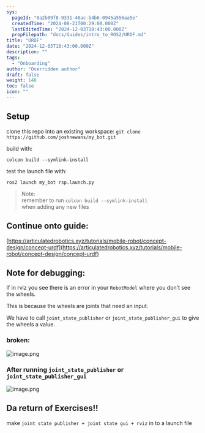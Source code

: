 ```yaml
---
sys:
  pageId: "0a2b09f8-9331-46ac-b4b6-0945a556aa5e"
  createdTime: "2024-08-21T00:29:00.000Z"
  lastEditedTime: "2024-12-03T18:43:00.000Z"
  propFilepath: "docs/Guides/intro_to_ROS2/URDF.md"
title: "URDF"
date: "2024-12-03T18:43:00.000Z"
description: ""
tags:
  - "Onboarding"
author: "Overridden author"
draft: false
weight: 148
toc: false
icon: ""
---
```


## Setup

clone this repo into an existing workspace:
`git clone https://github.com/joshnewans/my_bot.git`

build with:

`colcon build --symlink-install`

test the launch file with:

`ros2 launch my_bot rsp.launch.py`

> Note:  
> remember to run `colcon build --symlink-install`  
> when adding any new files

## Continue onto guide:

[https://articulatedrobotics.xyz/tutorials/mobile-robot/concept-design/concept-urdf](https://articulatedrobotics.xyz/tutorials/mobile-robot/concept-design/concept-urdf)

## Note for debugging:

If in rviz you see there is an error in your `RobotModel` where you don’t see the wheels.

This is because the wheels are joints that need an input. 

We have to call `joint_state_publisher` or `joint_state_publisher_gui` to give the wheels a value.

### broken:

![image.png](https://prod-files-secure.s3.us-west-2.amazonaws.com/d518164a-d88e-44d1-a4ee-3adb3bd8bce0/96a1d089-1f17-4dbf-8563-f2aef56a4d37/image.png?X-Amz-Algorithm=AWS4-HMAC-SHA256&X-Amz-Content-Sha256=UNSIGNED-PAYLOAD&X-Amz-Credential=ASIAZI2LB466RZ5CE25B%2F20250205%2Fus-west-2%2Fs3%2Faws4_request&X-Amz-Date=20250205T140743Z&X-Amz-Expires=3600&X-Amz-Security-Token=IQoJb3JpZ2luX2VjECsaCXVzLXdlc3QtMiJHMEUCIQCWw%2B%2BailABVtPNBcW3jX0zkD0xp1kVKb111sATEV9oSgIgN0ndz8F8kyOfquOZBon4CNhMkioluUKpGoMkfcBOiqYq%2FwMIRBAAGgw2Mzc0MjMxODM4MDUiDO0Xuy1AQ0aK3kEQOSrcA9kMJsDsvtqIwdOlYnBGhi8cnCoUictaILvpV1r%2FeLDV%2Fplbpgpe0Akm7KuWCEmRvmtE8sMkVY2iT8zy2o6GIB%2FFbZss0p3QUYdAgDGBk49UY%2BQ45BgfCOoFWDRcofH6pSj1%2FtVl9NNu6bMhggeMf9pPOUF2Ykhy4g0Pf2C%2BaNjBcBHBsE8WtF7C7eoxbX9Q3mfAOEDA5A2661NdCw1TCcPMn1NVjHvpVGKpRBiPPU4SJ7oQxGIOIM0Ka90svsnOEElsJBZ2VYv%2B81dgwvHwTpP%2BA1Iu3reDMEPQhFh10ZCS%2Fv3f3CPkhlyIFmrzqJfpMF8oJ7UyXJ6PtzocM2FYl9ZyTWnDDgrIBtNYW0e1VGtasy%2BAwLq%2FBdcSBoMG3X0Fshi3%2FZ4HjaGsqwGnZonNMSj8y8I7Ybc7drAKFD0n6OCWuZGh8Rxyzg55qucV80GZyaBx1bkf8qQ6q54Y36AexlAnAh1A2UyZecDA9gE5zvk02lrqrSvIxWRX615CwQ8s3oL5%2FSbMskE%2Fcxtf8GTDa2ZkeXHrEbygj5DSPlH9Pnl%2FkVFjm5s3I%2Fst7EwZx4DL65c0kudQPaaPreQ9D61RdowiIjfs6cCOuaWO%2Fywdv0e0x6P3dgs7xiXm7tdeMOeLjb0GOqUBRowpPsWO5VB8LKahG0mZSXO9uns6psiol4ZgCG3yYfrJ9zoKlXUumImKvPQmaQ9X0Vfv7AyIwI54GFhmO%2FWbvsharmQB6rOil0OO89tCR8B6QJcrM%2B%2F3VxfJfrJxuAtAwQ8DT5NQ7c9UjzTn4Q7lO4vP4IeR%2F43q1QLA3CKmecatSFe4Jx%2FZEEk%2FGb9%2FwR9xkkgaXDnW2dP6FkY%2B68U4lyiVsBDa&X-Amz-Signature=889561c61ab3a2daabf99741bf4b153e9e70b5855567a5eca3644f7930e3f36d&X-Amz-SignedHeaders=host&x-id=GetObject)

### After running `joint_state_publisher` or `joint_state_publisher_gui`

![image.png](https://prod-files-secure.s3.us-west-2.amazonaws.com/d518164a-d88e-44d1-a4ee-3adb3bd8bce0/130c99c7-1b0b-4031-9953-844fc3950ff4/image.png?X-Amz-Algorithm=AWS4-HMAC-SHA256&X-Amz-Content-Sha256=UNSIGNED-PAYLOAD&X-Amz-Credential=ASIAZI2LB466RZ5CE25B%2F20250205%2Fus-west-2%2Fs3%2Faws4_request&X-Amz-Date=20250205T140743Z&X-Amz-Expires=3600&X-Amz-Security-Token=IQoJb3JpZ2luX2VjECsaCXVzLXdlc3QtMiJHMEUCIQCWw%2B%2BailABVtPNBcW3jX0zkD0xp1kVKb111sATEV9oSgIgN0ndz8F8kyOfquOZBon4CNhMkioluUKpGoMkfcBOiqYq%2FwMIRBAAGgw2Mzc0MjMxODM4MDUiDO0Xuy1AQ0aK3kEQOSrcA9kMJsDsvtqIwdOlYnBGhi8cnCoUictaILvpV1r%2FeLDV%2Fplbpgpe0Akm7KuWCEmRvmtE8sMkVY2iT8zy2o6GIB%2FFbZss0p3QUYdAgDGBk49UY%2BQ45BgfCOoFWDRcofH6pSj1%2FtVl9NNu6bMhggeMf9pPOUF2Ykhy4g0Pf2C%2BaNjBcBHBsE8WtF7C7eoxbX9Q3mfAOEDA5A2661NdCw1TCcPMn1NVjHvpVGKpRBiPPU4SJ7oQxGIOIM0Ka90svsnOEElsJBZ2VYv%2B81dgwvHwTpP%2BA1Iu3reDMEPQhFh10ZCS%2Fv3f3CPkhlyIFmrzqJfpMF8oJ7UyXJ6PtzocM2FYl9ZyTWnDDgrIBtNYW0e1VGtasy%2BAwLq%2FBdcSBoMG3X0Fshi3%2FZ4HjaGsqwGnZonNMSj8y8I7Ybc7drAKFD0n6OCWuZGh8Rxyzg55qucV80GZyaBx1bkf8qQ6q54Y36AexlAnAh1A2UyZecDA9gE5zvk02lrqrSvIxWRX615CwQ8s3oL5%2FSbMskE%2Fcxtf8GTDa2ZkeXHrEbygj5DSPlH9Pnl%2FkVFjm5s3I%2Fst7EwZx4DL65c0kudQPaaPreQ9D61RdowiIjfs6cCOuaWO%2Fywdv0e0x6P3dgs7xiXm7tdeMOeLjb0GOqUBRowpPsWO5VB8LKahG0mZSXO9uns6psiol4ZgCG3yYfrJ9zoKlXUumImKvPQmaQ9X0Vfv7AyIwI54GFhmO%2FWbvsharmQB6rOil0OO89tCR8B6QJcrM%2B%2F3VxfJfrJxuAtAwQ8DT5NQ7c9UjzTn4Q7lO4vP4IeR%2F43q1QLA3CKmecatSFe4Jx%2FZEEk%2FGb9%2FwR9xkkgaXDnW2dP6FkY%2B68U4lyiVsBDa&X-Amz-Signature=a8700792592957452721f32b9ca55a2a22f618da93cf8303a2b468789d5d1863&X-Amz-SignedHeaders=host&x-id=GetObject)

## Da return of Exercises!!

make `joint state publisher + joint state gui + rviz` in to a launch file
